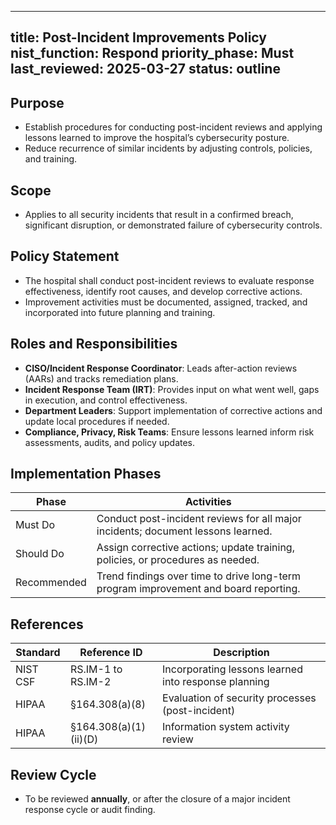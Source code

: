  
---
title: Post-Incident Improvements Policy
nist_function: Respond
priority_phase: Must
last_reviewed: 2025-03-27
status: outline
---

## Purpose
- Establish procedures for conducting post-incident reviews and applying lessons learned to improve the hospital’s cybersecurity posture.
- Reduce recurrence of similar incidents by adjusting controls, policies, and training.

## Scope
- Applies to all security incidents that result in a confirmed breach, significant disruption, or demonstrated failure of cybersecurity controls.

## Policy Statement
- The hospital shall conduct post-incident reviews to evaluate response effectiveness, identify root causes, and develop corrective actions.
- Improvement activities must be documented, assigned, tracked, and incorporated into future planning and training.

## Roles and Responsibilities
- **CISO/Incident Response Coordinator**: Leads after-action reviews (AARs) and tracks remediation plans.
- **Incident Response Team (IRT)**: Provides input on what went well, gaps in execution, and control effectiveness.
- **Department Leaders**: Support implementation of corrective actions and update local procedures if needed.
- **Compliance, Privacy, Risk Teams**: Ensure lessons learned inform risk assessments, audits, and policy updates.

## Implementation Phases

| Phase        | Activities                                                                         |
|--------------|-------------------------------------------------------------------------------------|
| Must Do      | Conduct post-incident reviews for all major incidents; document lessons learned.   |
| Should Do    | Assign corrective actions; update training, policies, or procedures as needed.     |
| Recommended  | Trend findings over time to drive long-term program improvement and board reporting. |

## References

| Standard | Reference ID             | Description                                              |
|----------|--------------------------|----------------------------------------------------------|
| NIST CSF | RS.IM-1 to RS.IM-2        | Incorporating lessons learned into response planning     |
| HIPAA    | §164.308(a)(8)            | Evaluation of security processes (post-incident)         |
| HIPAA    | §164.308(a)(1)(ii)(D)     | Information system activity review                       |

## Review Cycle
- To be reviewed **annually**, or after the closure of a major incident response cycle or audit finding.
